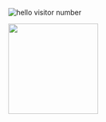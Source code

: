 
<!--
### Hi there 👋
**psycho-baller/psycho-baller** is a ✨ _special_ ✨ repository because its `README.md` (this file) appears on your GitHub profile.

Here are some ideas to get you started:

- 🔭 I’m currently working on ...
- 🌱 I’m currently learning ...
- 👯 I’m looking to collaborate on ...
- 🤔 I’m looking for help with ...
- 💬 Ask me about ...
- 📫 How to reach me: ...
- 😄 Pronouns: ...
- ⚡ Fun fact: ...
-->


![hello visitor number](https://visitor-badge.glitch.me/badge?page_id=${psycho-baller}.${437428931})

<img height="180em" src="https://github-readme-stats.vercel.app/api?username=psycho-baller&show_icons=true&count_private=true&hide_border=true&include_all_commits=true" />

<!--START_SECTION:waka-->
<!--END_SECTION:waka-->
